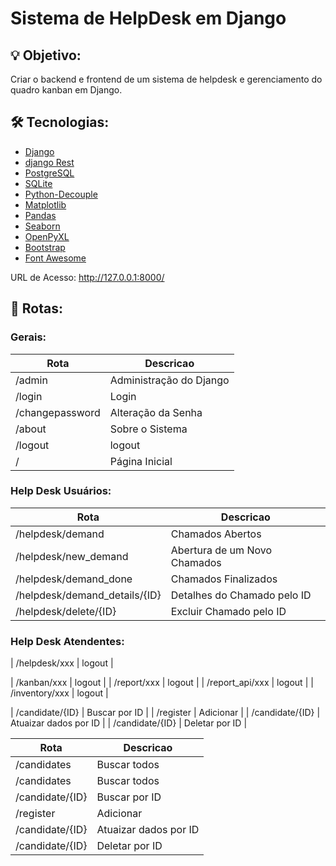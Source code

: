 # Sistema de HelpDesk em Django

## 💡 Objetivo:

Criar o backend e frontend de um sistema de helpdesk e gerenciamento do quadro kanban em Django.

## 🛠 Tecnologias:

- [Django](https://www.djangoproject.com/)
- [django Rest](https://www.django-rest-framework.org/)
- [PostgreSQL](https://www.postgresql.org/)
- [SQLite](https://www.sqlite.org/index.html)
- [Python-Decouple](https://pypi.org/project/python-decouple/)
- [Matplotlib](https://matplotlib.org)
- [Pandas](https://pandas.pydata.org)
- [Seaborn](https://seaborn.pydata.org)
- [OpenPyXL](https://openpyxl.readthedocs.io/en/stable/)
- [Bootstrap](https://getbootstrap.com)
- [Font Awesome](https://fontawesome.com)

URL de Acesso: http://127.0.0.1:8000/

## 🔎 Rotas:
### Gerais:
| Rota            | Descricao              |
|-----------------|------------------------|
| /admin          | Administração do Django|
| /login          | Login                  |
| /changepassword | Alteração da Senha     |
| /about          | Sobre o Sistema        |
| /logout         | logout                 |
| /               | Página Inicial         |

### Help Desk Usuários:
| Rota                           | Descricao                    |
|--------------------------------|------------------------------|
| /helpdesk/demand               | Chamados Abertos             |
| /helpdesk/new_demand           | Abertura de um Novo Chamados |
| /helpdesk/demand_done          | Chamados Finalizados         |
| /helpdesk/demand_details/{ID}  | Detalhes do Chamado pelo ID  |
| /helpdesk/delete/{ID}          | Excluir Chamado pelo ID      |

### Help Desk Atendentes:
| /helpdesk/xxx         | logout                 |

| /kanban/xxx         | logout                 |
| /report/xxx         | logout                 |
| /report_api/xxx         | logout                 |
| /inventory/xxx         | logout                 |



| /candidate/{ID} | Buscar por ID         |
| /register       | Adicionar             |
| /candidate/{ID} | Atuaizar dados por ID |
| /candidate/{ID} | Deletar por ID        |




| Rota            | Descricao             |
|-----------------|-----------------------|
| /candidates     | Buscar todos          |
| /candidates     | Buscar todos          |
| /candidate/{ID} | Buscar por ID         |
| /register       | Adicionar             |
| /candidate/{ID} | Atuaizar dados por ID |
| /candidate/{ID} | Deletar por ID        |